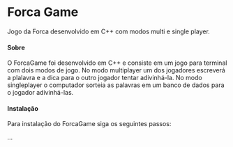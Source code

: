 # Forca Game

Jogo da Forca desenvolvido em C++ com modos multi e single player.

#### Sobre
O ForcaGame foi desenvolvido em C++ e consiste em um jogo para terminal com dois modos de jogo.
No modo multiplayer um dos jogadores escreverá a plalavra e a dica para o outro jogador tentar adivinhá-la.
No modo singleplayer o computador sorteia as palavras em um banco de dados para o jogador adivinhá-las.

#### Instalação

Para instalação do ForcaGame siga os seguintes passos:



...
